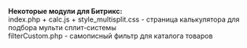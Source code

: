 <strong>Некоторые модули для Битрикс:</strong><br>
index.php + calc.js + style_multisplit.css - страница калькулятора для подбора мульти сплит-системы<br>
filterCustom.php - самописный фильтр для каталога товаров
